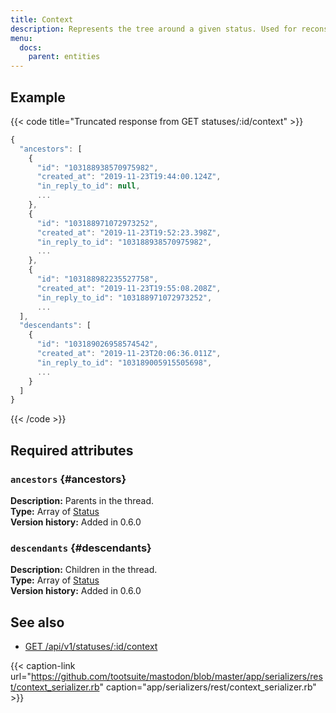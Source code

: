 ```yaml
---
title: Context
description: Represents the tree around a given status. Used for reconstructing threads of statuses.
menu:
  docs:
    parent: entities
---
```


## Example

{{< code title="Truncated response from GET statuses/:id/context" >}}
```javascript
{
  "ancestors": [
    {
      "id": "103188938570975982",
      "created_at": "2019-11-23T19:44:00.124Z",
      "in_reply_to_id": null,
      ...
    },
    {
      "id": "103188971072973252",
      "created_at": "2019-11-23T19:52:23.398Z",
      "in_reply_to_id": "103188938570975982",
      ...
    },
    {
      "id": "103188982235527758",
      "created_at": "2019-11-23T19:55:08.208Z",
      "in_reply_to_id": "103188971072973252",
      ...
  ],
  "descendants": [
    {
      "id": "103189026958574542",
      "created_at": "2019-11-23T20:06:36.011Z",
      "in_reply_to_id": "103189005915505698",
      ...
    }
  ]
}
```
{{< /code >}}

## Required attributes

### `ancestors` {#ancestors}

**Description:** Parents in the thread.\
**Type:** Array of [Status](status.md)\
**Version history:** Added in 0.6.0

### `descendants` {#descendants}

**Description:** Children in the thread.\
**Type:** Array of [Status](status.md)\
**Version history:** Added in 0.6.0

## See also

* [GET /api/v1/statuses/:id/context](../methods/statuses/#parent-and-child-statuses)

{{< caption-link url="https://github.com/tootsuite/mastodon/blob/master/app/serializers/rest/context_serializer.rb" caption="app/serializers/rest/context\_serializer.rb" >}}





